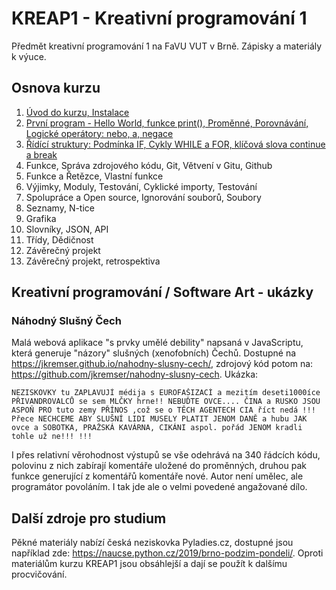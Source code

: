 # KREAP1 - Kreativní programování 1

Předmět kreativní programování 1 na FaVU VUT v Brně.
Zápisky a materiály k výuce.

## Osnova kurzu

1. [Úvod do kurzu, Instalace](1/README.md)
2. [První program - Hello World, funkce print(), Proměnné, Porovnávání, Logické operátory: nebo, a, negace](2/README.md)
3. [Řídící struktury: Podmínka IF, Cykly WHILE a FOR, klíčová slova continue a break](3/README.md)
4. Funkce, Správa zdrojového kódu, Git, Větvení v Gitu, Github
5. Funkce a Řetězce, Vlastní funkce
6. Výjimky, Moduly, Testování, Cyklické importy, Testování
7. Spolupráce a Open source, Ignorování souborů, Soubory
8. Seznamy, N-tice
9. Grafika
10. Slovníky, JSON, API
11. Třídy, Dědičnost
12. Závěrečný projekt
13. Závěrečný projekt, retrospektiva

## Kreativní programování / Software Art - ukázky

### Náhodný Slušný Čech

Malá webová aplikace "s prvky umělé debility" napsaná v JavaScriptu, která generuje "názory" slušných (xenofobních) Čechů. Dostupné na https://jkremser.github.io/nahodny-slusny-cech/, zdrojový kód potom na: https://github.com/jkremser/nahodny-slusny-cech. Ukázka:

```
NEZISKOVKY tu ZAPLAVUJÍ médija s EUROFAŠIZACÍ a mezitím deseti1000íce PŘIVANDROVALCŮ se sem MLČKY hrne!! NEBUĎTE OVCE.... ČINA a RUSKO JSOU ASPOŇ PRO tuto zemy PŘÍNOS ,což se o TĚCH AGENTECH CIA říct nedá !!! Přece NECHCEME ABY SLUŠNÍ LIDI MUSELY PLATIT JENOM DANĚ a hubu JAK ovce a SOBOTKA, PRAŽSKÁ KAVÁRNA, CIKÁNI aspol. pořád JENOM kradli tohle už ne!!! !!!
```

I přes relativní věrohodnost výstupů se vše odehrává na 340 řádcích kódu, polovinu z nich zabírají komentáře uložené do proměnných, druhou pak funkce generující z komentářů komentáře nové.
Autor není umělec, ale programátor povoláním.
I tak jde ale o velmi povedené angažované dílo.

## Další zdroje pro studium

Pěkné materiály nabízí česká neziskovka Pyladies.cz, dostupné jsou například zde: https://naucse.python.cz/2019/brno-podzim-pondeli/.
Oproti materiálům kurzu KREAP1 jsou obsáhlejší a dají se použít k dalšímu procvičování.
